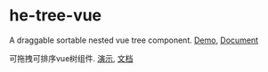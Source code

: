 # he-tree-vue
A draggable sortable nested vue tree component. [Demo](https://he-tree-vue.phphe.com), [Document](https://he-tree-vue.phphe.com)

可拖拽可排序vue树组件. [演示](https://he-tree-vue.phphe.com/zh), [文档](https://he-tree-vue.phphe.com/zh)
